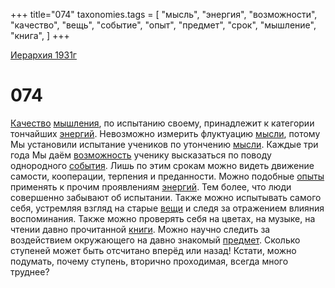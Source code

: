 +++
title="074"
taxonomies.tags = [
"мысль",
"энергия",
"возможности",
"качество",
"вещь",
"событие",
"опыт",
"предмет",
"срок",
"мышление",
"книга",
]
+++

[Иерархия 1931г](/agni/19312)

# 074
[Качество](/tags/качество) [мышления](/tags/мышление), по испытанию своему, принадлежит к категории тончайших [энергий](/tags/энергия). Невозможно измерить флуктуацию [мысли](/tags/мысль), потому Мы установили испытание учеников по утончению [мысли](/tags/мысль). Каждые три года Мы даём [возможность](/tags/возможности) ученику высказаться по поводу однородного [события](/tags/событие). Лишь по этим срокам можно видеть движение самости, кооперации, терпения и преданности. Можно подобные [опыты](/tags/опыт) применять к прочим проявлениям [энергий](/tags/энергия). Тем более, что люди совершенно забывают об испытании. Также можно испытывать самого себя, устремляя взгляд на старые [вещи](/tags/вещь) и следя за отражением влияния воспоминания. Также можно проверять себя на цветах, на музыке, на чтении давно прочитанной [книги](/tags/книга). Можно научно следить за воздействием окружающего на давно знакомый [предмет](/tags/предмет). Сколько ступеней может быть отсчитано вперёд или назад! Кстати, можно подумать, почему ступень, вторично проходимая, всегда много труднее?   

